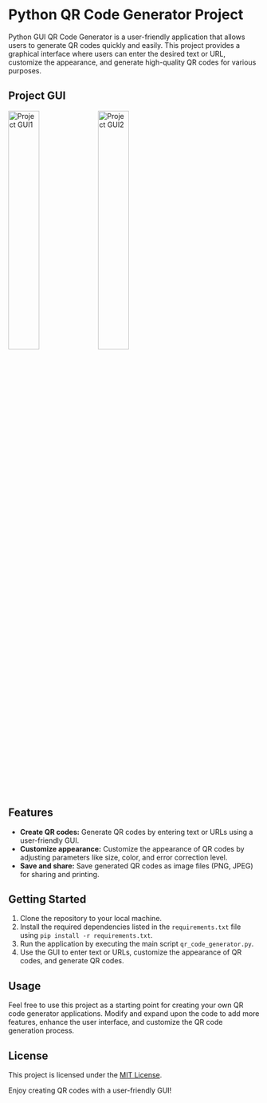 # Python QR Code Generator Project

Python GUI QR Code Generator is a user-friendly application that allows users to generate QR codes quickly and easily. This project provides a graphical interface where users can enter the desired text or URL, customize the appearance, and generate high-quality QR codes for various purposes.

## Project GUI

<p float="left">
    <img src="https://github.com/akgaur12/QR_Code_Generator/assets/134853842/a348420f-a353-4bcf-9c8e-4f71218a6baf" alt="Project GUI1" width="35%">
    <img src="https://github.com/akgaur12/QR_Code_Generator/assets/134853842/2ba47bba-1f11-447a-bf58-e6f50fa10eb1" alt="Project GUI2" width="35%">
</p>

## Features

- **Create QR codes:** Generate QR codes by entering text or URLs using a user-friendly GUI.
- **Customize appearance:** Customize the appearance of QR codes by adjusting parameters like size, color, and error correction level.
- **Save and share:** Save generated QR codes as image files (PNG, JPEG) for sharing and printing.

## Getting Started

1. Clone the repository to your local machine.
2. Install the required dependencies listed in the `requirements.txt` file using `pip install -r requirements.txt`.
3. Run the application by executing the main script `qr_code_generator.py`.
4. Use the GUI to enter text or URLs, customize the appearance of QR codes, and generate QR codes.

## Usage

Feel free to use this project as a starting point for creating your own QR code generator applications. Modify and expand upon the code to add more features, enhance the user interface, and customize the QR code generation process.

## License

This project is licensed under the [MIT License](LICENSE).

Enjoy creating QR codes with a user-friendly GUI!



